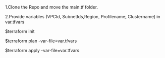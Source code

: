 1.Clone the Repo and move the main.tf folder.

2.Provide variables (VPCId, SubnetIds,Region, Profilename, Clustername) in var.tfvars



$terraform init

$terraform plan -var-file=var.tfvars

$terraform apply -var-file=var.tfvars
